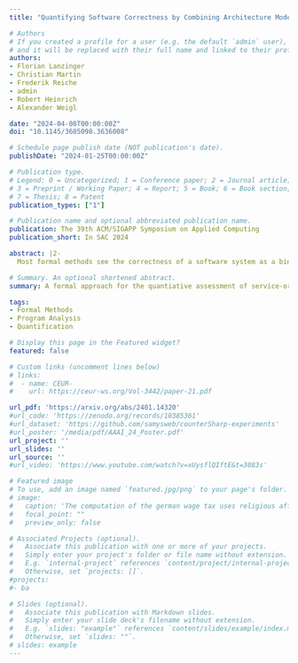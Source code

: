 ```yaml
---
title: "Quantifying Software Correctness by Combining Architecture Modeling and Formal Program Analysis"

# Authors
# If you created a profile for a user (e.g. the default `admin` user), write the username (folder name) here 
# and it will be replaced with their full name and linked to their profile.
authors:
- Florian Lanzinger
- Christian Martin
- Frederik Reiche
- admin
- Robert Heinrich
- Alexander Weigl

date: "2024-04-08T00:00:00Z"
doi: "10.1145/3605098.3636008"

# Schedule page publish date (NOT publication's date).
publishDate: "2024-01-25T00:00:00Z"

# Publication type.
# Legend: 0 = Uncategorized; 1 = Conference paper; 2 = Journal article;
# 3 = Preprint / Working Paper; 4 = Report; 5 = Book; 6 = Book section;
# 7 = Thesis; 8 = Patent
publication_types: ["1"]

# Publication name and optional abbreviated publication name.
publication: The 39th ACM/SIGAPP Symposium on Applied Computing
publication_short: In SAC 2024

abstract: |2-
  Most formal methods see the correctness of a software system as a binary decision. However, proving the correctness of complex systems completely is difficult because they are composed of multiple components, usage scenarios, and environments. We present QuAC, a modular approach for quantifying the correctness of service-oriented software systems by combining software architecture modeling with deductive verification. Our approach is based on a model of the service-oriented architecture and the probabilistic usage scenarios of the system. The correctness of a single service is approximated by a coverage region, which is a formula describing which inputs for that service are proven to not lead to an erroneous execution. The coverage regions can be determined by a combination of various analyses, e.g., formal verification, expert estimations, or testing. The coverage regions and the software model are then combined into a probabilistic program. From this, we can compute the probability that under a given usage profile no service is called outside its coverage region. If the coverage region is large enough, then instead of attempting to get 100% coverage, which may be prohibitively expensive, run-time verification or testing approaches may be used to deal with inputs outside the coverage region. We also present an implementation of QuAC for Java using the modeling tool Palladio and the deductive verification tool KeY. We demonstrate its usability by applying it to a software simulation of an energy system.

# Summary. An optional shortened abstract.
summary: A formal approach for the quantiative assessment of service-oriented software which combines high-level software architecture modelling with deductive verification.

tags:
- Formal Methods
- Program Analysis
- Quantification

# Display this page in the Featured widget?
featured: false

# Custom links (uncomment lines below)
# links:
#  - name: CEUR-
#    url: https://ceur-ws.org/Vol-3442/paper-21.pdf

url_pdf: 'https://arxiv.org/abs/2401.14320'
#url_code: 'https://zenodo.org/records/10385361'
#url_dataset: 'https://github.com/samysweb/counterSharp-experiments'
#url_poster: '/media/pdf/AAAI_24_Poster.pdf'
url_project: ''
url_slides: ''
url_source: ''
#url_video: 'https://www.youtube.com/watch?v=xUysflQIftE&t=3083s'

# Featured image
# To use, add an image named `featured.jpg/png` to your page's folder. 
# image:
#   caption: 'The computation of the german wage tax uses religious affiliation as an input. This is necessary to compute the church tax. But does it inadvertedly modify other outputs?'
#   focal_point: ""
#   preview_only: false

# Associated Projects (optional).
#   Associate this publication with one or more of your projects.
#   Simply enter your project's folder or file name without extension.
#   E.g. `internal-project` references `content/project/internal-project/index.md`.
#   Otherwise, set `projects: []`.
#projects:
#- ba

# Slides (optional).
#   Associate this publication with Markdown slides.
#   Simply enter your slide deck's filename without extension.
#   E.g. `slides: "example"` references `content/slides/example/index.md`.
#   Otherwise, set `slides: ""`.
# slides: example
---
```

